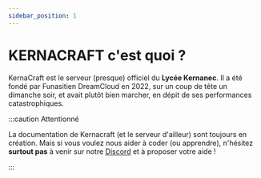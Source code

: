 ```yaml
---
sidebar_position: 1
---
```


# KERNACRAFT c'est quoi ?

KernaCraft est le serveur (presque) officiel du **Lycée Kernanec**. Il a été fondé par Funasitien DreamCloud en 2022, sur un coup de tête un dimanche soir, et avait plutôt bien marcher, en dépit de ses performances catastrophiques.

:::caution Attentionné

La documentation de Kernacraft (et le serveur d'ailleur) sont toujours en création. Mais si vous voulez nous aider à coder (ou apprendre), n'hésitez **surtout pas** à venir sur notre [Discord](https://dsc.gg/kernacraft) et à proposer votre aide !

:::